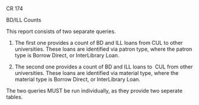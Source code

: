 CR 174

BD/ILL Counts

This report consists of two separate queries. 

1. The first one provides a count of BD and ILL loans from CUL to other universities. These loans are identified via patron type, where the patron type is Borrow   Direct, or InterLibrary Loan. 

2. The second one provides a count of BD and ILL loans to  CUL from other universities. These loans are identified via material type, where the material type is Borrow   Direct, or InterLibrary Loan. 

The two queries MUST be run individually, as they provide two seperate tables. 

